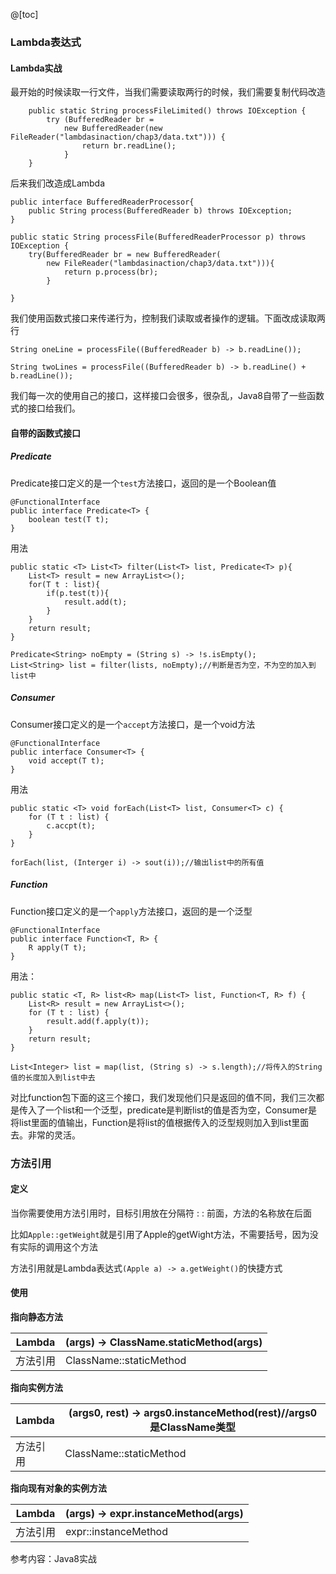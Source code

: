 @[toc]
### Lambda表达式

#### Lambda实战

最开始的时候读取一行文件，当我们需要读取两行的时候，我们需要复制代码改造

```
    public static String processFileLimited() throws IOException {
        try (BufferedReader br =
            new BufferedReader(new FileReader("lambdasinaction/chap3/data.txt"))) {
            	return br.readLine();
        	}
    }
```

后来我们改造成Lambda

```
public interface BufferedReaderProcessor{
	public String process(BufferedReader b) throws IOException;
}
	
public static String processFile(BufferedReaderProcessor p) throws IOException {
	try(BufferedReader br = new BufferedReader(
		new FileReader("lambdasinaction/chap3/data.txt"))){
			return p.process(br);
		}

}
```

我们使用函数式接口来传递行为，控制我们读取或者操作的逻辑。下面改成读取两行

```
String oneLine = processFile((BufferedReader b) -> b.readLine());

String twoLines = processFile((BufferedReader b) -> b.readLine() + b.readLine());
```

我们每一次的使用自己的接口，这样接口会很多，很杂乱，Java8自带了一些函数式的接口给我们。

#### 自带的函数式接口

##### Predicate

Predicate接口定义的是一个`test`方法接口，返回的是一个Boolean值

```
@FunctionalInterface
public interface Predicate<T> {
	boolean test(T t);
}
```

用法

```
public static <T> List<T> filter(List<T> list, Predicate<T> p){
    List<T> result = new ArrayList<>();
    for(T t : list){
        if(p.test(t)){
            result.add(t);
        }
    }
    return result;
}

Predicate<String> noEmpty = (String s) -> !s.isEmpty();
List<String> list = filter(lists, noEmpty);//判断是否为空，不为空的加入到list中
```

##### Consumer

Consumer接口定义的是一个`accept`方法接口，是一个void方法

```
@FunctionalInterface
public interface Consumer<T> {
	void accept(T t);
}
```

用法

```
public static <T> void forEach(List<T> list, Consumer<T> c) {
	for (T t : list) {
		c.accpt(t);
	}
}

forEach(list, (Interger i) -> sout(i));//输出list中的所有值
```



##### Function

Function接口定义的是一个`apply`方法接口，返回的是一个泛型

```
@FunctionalInterface
public interface Function<T, R> {
	R apply(T t);
}
```

用法：

```
public static <T, R> list<R> map(List<T> list, Function<T, R> f) {
	List<R> result = new ArrayList<>();
	for (T t : list) {
		result.add(f.apply(t));
	}
	return result;
} 

List<Integer> list = map(list, (String s) -> s.length);//将传入的String值的长度加入到list中去
```



对比function包下面的这三个接口，我们发现他们只是返回的值不同，我们三次都是传入了一个list和一个泛型，predicate是判断list的值是否为空，Consumer是将list里面的值输出，Function是将list的值根据传入的泛型规则加入到list里面去。非常的灵活。



### 方法引用

#### 定义

当你需要使用方法引用时，目标引用放在分隔符 : : 前面，方法的名称放在后面

比如``Apple::getWeight``就是引用了Apple的getWight方法，不需要括号，因为没有实际的调用这个方法

方法引用就是Lambda表达式`(Apple a) -> a.getWeight()`的快捷方式

#### 使用

**指向静态方法**

| Lambda   | (args) -> ClassName.staticMethod(args) |
| -------- | -------------------------------------- |
| 方法引用 | ClassName::staticMethod                |

**指向实例方法**

| Lambda   | (args0, rest) -> args0.instanceMethod(rest)//args0是ClassName类型 |
| -------- | ------------------------------------------------------------ |
| 方法引用 | ClassName::staticMethod                                      |

**指向现有对象的实例方法**

| Lambda   | (args) -> expr.instanceMethod(args) |
| -------- | ----------------------------------- |
| 方法引用 | expr::instanceMethod                |



参考内容：Java8实战